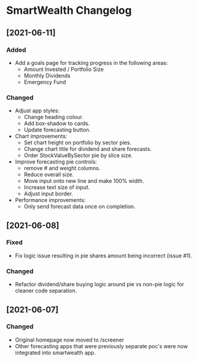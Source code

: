 # SmartWealth Changelog

## [2021-06-11]

### Added

 - Add a goals page for tracking progress in the following areas:
   * Amount Invested / Portfolio Size
   * Monthly Dividends
   * Emergency Fund

### Changed

 - Adjust app styles:
   * Change heading colour.
   * Add box-shadow to cards.
   * Update forecasting button.
 - Chart improvements:
   * Set chart height on portfolio by sector pies.
   * Change chart title for dividend and share forecasts.
   * Order StockValueBySector pie by slice size.
 - Improve forecasting pie controls:
   * remove # and weight columns.
   * Reduce overall size.
   * Move input onto new line and make 100% width.
   * Increase text size of input.
   * Adjust input border.
 - Performance improvements:
   * Only send forecast data once on completion.

## [2021-06-08]

### Fixed

 - Fix logic issue resulting in pie shares amount being incorrect (issue #1).

### Changed

 - Refactor dividend/share buying logic around pie vs non-pie logic for cleaner code separation.

## [2021-06-07]

### Changed

 - Original homepage now moved to /screener
 - Other forecasting apps that were previously separate poc's were now integrated into smartwealth app.
